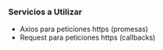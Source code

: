 ### Servicios a Utilizar
+ Axios para peticiones https (promesas)
+ Request para peticiones https (callbacks) 